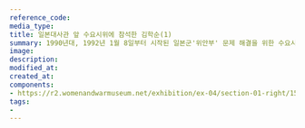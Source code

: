 ```yaml
---
reference_code:
media_type:
title: 일본대사관 앞 수요시위에 참석한 김학순(1)
summary: 1990년대, 1992년 1월 8일부터 시작된 일본군'위안부' 문제 해결을 위한 수요시위에 김학순을 비롯한 많은 피해생존자들이 참여해 목소리를 냈다.
image:
description:
modified_at:
created_at:
components:
- https://r2.womenandwarmuseum.net/exhibition/ex-04/section-01-right/15_일본대사관%20앞%20수요시위%20모습.jpg
tags:
-
---
```

